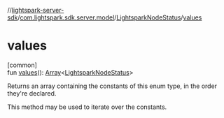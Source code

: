 //[lightspark-server-sdk](../../../index.md)/[com.lightspark.sdk.server.model](../index.md)/[LightsparkNodeStatus](index.md)/[values](values.md)

# values

[common]\
fun [values](values.md)(): [Array](https://kotlinlang.org/api/latest/jvm/stdlib/kotlin/-array/index.html)&lt;[LightsparkNodeStatus](index.md)&gt;

Returns an array containing the constants of this enum type, in the order they're declared.

This method may be used to iterate over the constants.
